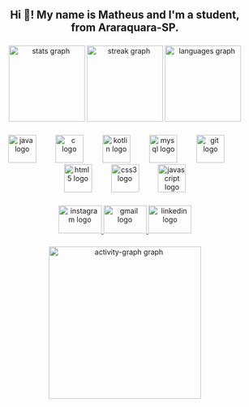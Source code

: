 <h2 align="center">Hi 👋! My name is Matheus and I'm a student, from Araraquara-SP.</h2>

###

<div align="center">
  <img src="https://github-readme-stats.vercel.app/api?username=matheus-mantovani&hide_title=true&hide_rank=false&show_icons=true&include_all_commits=true&count_private=true&disable_animations=false&theme=default&locale=en&hide_border=true" height="150" alt="stats graph"  />
  <img src="https://streak-stats.demolab.com?user=matheus-mantovani&locale=en&mode=daily&theme=default&hide_border=true&border_radius=5" height="150" alt="streak graph"  />
  <img src="https://github-readme-stats.vercel.app/api/top-langs?username=matheus-mantovani&locale=en&hide_title=false&layout=compact&card_width=320&langs_count=5&theme=default&hide_border=true" height="150" alt="languages graph"  />
</div>

###

<div align="center">
</div>

###

<div align="center">
  <img src="https://cdn.jsdelivr.net/gh/devicons/devicon/icons/java/java-original.svg" height="55" alt="java logo"  />
  <img width="30" />
  <img src="https://cdn.jsdelivr.net/gh/devicons/devicon/icons/c/c-original.svg" height="55" alt="c logo"  />
  <img width="30" />
  <img src="https://cdn.jsdelivr.net/gh/devicons/devicon/icons/kotlin/kotlin-original.svg" height="55" alt="kotlin logo"  />
  <img width="30" />
  <img src="https://cdn.jsdelivr.net/gh/devicons/devicon/icons/mysql/mysql-original.svg" height="55" alt="mysql logo"  />
  <img width="30" />
  <img src="https://cdn.jsdelivr.net/gh/devicons/devicon/icons/git/git-original.svg" height="55" alt="git logo"  />
  <img width="30" />
  <img src="https://cdn.jsdelivr.net/gh/devicons/devicon/icons/html5/html5-original.svg" height="55" alt="html5 logo"  />
  <img width="30" />
  <img src="https://cdn.jsdelivr.net/gh/devicons/devicon/icons/css3/css3-original.svg" height="55" alt="css3 logo"  />
  <img width="30" />
  <img src="https://cdn.jsdelivr.net/gh/devicons/devicon/icons/javascript/javascript-original.svg" height="55" alt="javascript logo"  />
</div>

###

<div align="center">
</div>

###

<div align="center">
  <a href="https://instagram.com/matheusmantovani" target="_blank">
    <img src="https://raw.githubusercontent.com/maurodesouza/profile-readme-generator/master/src/assets/icons/social/instagram/default.svg" width="85" height="55" alt="instagram logo"  />
  </a>
  <a href="mailto:mantovanimatheus335@gmail.com" target="_blank">
    <img src="https://raw.githubusercontent.com/maurodesouza/profile-readme-generator/master/src/assets/icons/social/gmail/default.svg" width="85" height="55" alt="gmail logo"  />
  </a>
  <a href="https://www.linkedin.com/in/matheus-mantovani-gonçalves-66abb826b/?trk=opento_sprofile_topcard" target="_blank">
    <img src="https://raw.githubusercontent.com/maurodesouza/profile-readme-generator/master/src/assets/icons/social/linkedin/default.svg" width="85" height="55" alt="linkedin logo"  />
  </a>
</div>

###

<div align="center">
</div>

###

<div align="center">
  <img src="https://github-readme-activity-graph.vercel.app/graph?username=matheus-mantovani&radius=16&theme=react&area=true&order=5&hide_border=true&hide_title=false" height="300" alt="activity-graph graph"  />
</div>

###
